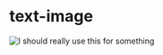 # text-image

![I should really use this for something](https://risa-text-image.herokuapp.com/title?v=2&text=I%20needed%20this%20thx)

